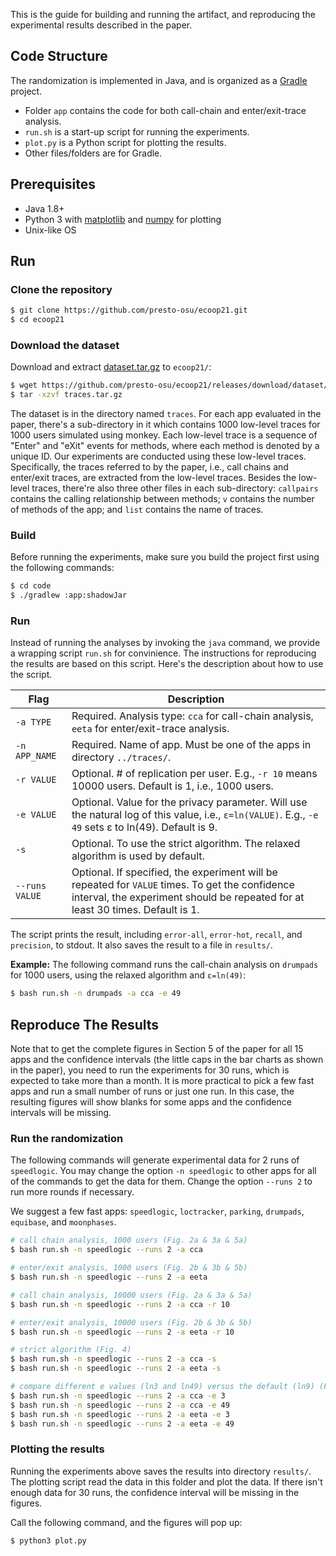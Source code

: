 This is the guide for building and running the artifact, and reproducing the experimental results described in the paper.

## Code Structure

The randomization is implemented in Java, and is organized as a [Gradle](https://gradle.org/) project.

- Folder `app` contains the code for both call-chain and enter/exit-trace analysis.
- `run.sh` is a start-up script for running the experiments.
- `plot.py` is a Python script for plotting the results.
- Other files/folders are for Gradle.


## Prerequisites

- Java 1.8+
- Python 3 with [matplotlib](https://matplotlib.org/) and [numpy](https://numpy.org/) for plotting
- Unix-like OS


## Run

### Clone the repository

```bash
$ git clone https://github.com/presto-osu/ecoop21.git
$ cd ecoop21
```

### Download the dataset
Download and extract [dataset.tar.gz](https://github.com/presto-osu/ecoop21/releases/download/dataset/traces.tar.gz) to `ecoop21/`:

```bash
$ wget https://github.com/presto-osu/ecoop21/releases/download/dataset/traces.tar.gz
$ tar -xzvf traces.tar.gz
```

The dataset is in the directory named `traces`. For each app evaluated in the paper, there's a sub-directory in it which contains 1000 low-level traces for 1000 users simulated using monkey. Each low-level trace is a sequence of "Enter" and "eXit" events for methods, where each method is denoted by a unique ID. Our experiments are conducted using these low-level traces. Specifically, the traces referred to by the paper, i.e., call chains and enter/exit traces, are extracted from the low-level traces. Besides the low-level traces, there're also three other files in each sub-directory: `callpairs` contains the calling relationship between methods; `v` contains the number of methods of the app; and `list` contains the name of traces.


### Build
Before running the experiments, make sure you build the project first using the following commands:

```bash
$ cd code
$ ./gradlew :app:shadowJar
```

### Run
Instead of running the analyses by invoking the `java` command, we provide a wrapping script `run.sh` for convinience. The instructions for reproducing the results are based on this script. Here's the description about how to use the script.

| Flag | Description |
|------|--------------|
| `-a TYPE` | Required. Analysis type: `cca` for call-chain analysis, `eeta` for enter/exit-trace analysis.|
| `-n APP_NAME` | Required. Name of app. Must be one of the apps in directory `../traces/`.|
| `-r VALUE` | Optional. # of replication per user. E.g., `-r 10` means 10000 users. Default is 1, i.e., 1000 users.|
| `-e VALUE` | Optional. Value for the privacy parameter. Will use the natural log of this value, i.e., `ε=ln(VALUE)`. E.g., `-e 49` sets ε to ln(49). Default is 9.|
| `-s` | Optional. To use the strict algorithm. The relaxed algorithm is used by default.| 
| `--runs VALUE` | Optional. If specified, the experiment will be repeated for `VALUE` times. To get the confidence interval, the experiment should be repeated for at least 30 times. Default is 1.|

The script prints the result, including `error-all`, `error-hot`, `recall`, and `precision`, to stdout. It also saves the result to a file in `results/`.

**Example:**
The following command runs the call-chain analysis on `drumpads` for 1000 users, using the relaxed algorithm and `ε=ln(49)`:

```bash
$ bash run.sh -n drumpads -a cca -e 49
```


## Reproduce The Results

Note that to get the complete figures in Section 5 of the paper for all 15 apps and the confidence intervals (the little caps in the bar charts as shown in the paper), you need to run the experiments for 30 runs, which is expected to take more than a month. It is more practical to pick a few fast apps and run a small number of runs or just one run. In this case, the resulting figures will show blanks for some apps and the confidence intervals will be missing.

### Run the randomization

The following commands will generate experimental data for 2 runs of `speedlogic`. You may change the option `-n speedlogic` to other apps for all of the commands to get the data for them. Change the option `--runs 2` to run more rounds if necessary.

We suggest a few fast apps: `speedlogic`, `loctracker`, `parking`, `drumpads`, `equibase`, and `moonphases`.

```bash
# call chain analysis, 1000 users (Fig. 2a & 3a & 5a)
$ bash run.sh -n speedlogic --runs 2 -a cca

# enter/exit analysis, 1000 users (Fig. 2b & 3b & 5b)
$ bash run.sh -n speedlogic --runs 2 -a eeta

# call chain analysis, 10000 users (Fig. 2a & 3a & 5a)
$ bash run.sh -n speedlogic --runs 2 -a cca -r 10

# enter/exit analysis, 10000 users (Fig. 2b & 3b & 5b)
$ bash run.sh -n speedlogic --runs 2 -a eeta -r 10

# strict algorithm (Fig. 4)
$ bash run.sh -n speedlogic --runs 2 -a cca -s
$ bash run.sh -n speedlogic --runs 2 -a eeta -s

# compare different e values (ln3 and ln49) versus the default (ln9) (Fig 6)
$ bash run.sh -n speedlogic --runs 2 -a cca -e 3
$ bash run.sh -n speedlogic --runs 2 -a cca -e 49
$ bash run.sh -n speedlogic --runs 2 -a eeta -e 3
$ bash run.sh -n speedlogic --runs 2 -a eeta -e 49
```

### Plotting the results

Running the experiments above saves the results into directory `results/`. The plotting script read the data in this folder and plot the data. If there isn't enough data for 30 runs, the confidence interval will be missing in the figures.

Call the following command, and the figures will pop up:

```bash
$ python3 plot.py
```


